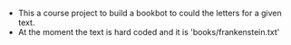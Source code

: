 - This a course project to build a bookbot to could the letters for a given text.
- At the moment the text is hard coded and it is 'books/frankenstein.txt'
